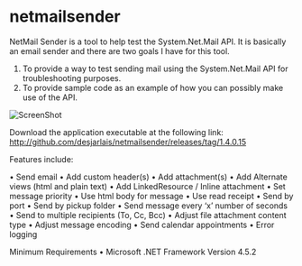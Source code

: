 netmailsender
=============

NetMail Sender is a tool to help test the System.Net.Mail API.  It is basically an email sender and there are two goals I have for this tool. 

1. To provide a way to test sending mail using the System.Net.Mail API for troubleshooting purposes.
2. To provide sample code as an example of how you can possibly make use of the API.

![ScreenShot](http://i.imgur.com/bOdaQoG.jpg)

Download the application executable at the following link:
http://github.com/desjarlais/netmailsender/releases/tag/1.4.0.15

Features include:

•	Send email
•	Add custom header(s)
•	Add attachment(s)
•	Add Alternate views (html and plain text)
•	Add LinkedResource / Inline attachment
•	Set message priority
•	Use html body for message
•	Use read receipt
•	Send by port
•	Send by pickup folder
•	Send message every ‘x’ number of seconds
•	Send to multiple recipients (To, Cc, Bcc)
•	Adjust file attachment content type
•	Adjust message encoding
•	Send calendar appointments
•	Error logging

Minimum Requirements
•	Microsoft .NET Framework Version 4.5.2
